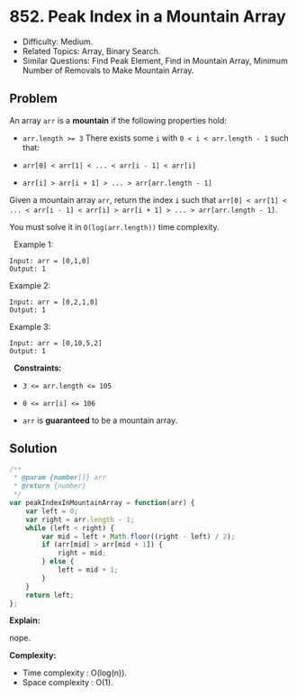 # 852. Peak Index in a Mountain Array

- Difficulty: Medium.
- Related Topics: Array, Binary Search.
- Similar Questions: Find Peak Element, Find in Mountain Array, Minimum Number of Removals to Make Mountain Array.

## Problem

An array `arr` is a **mountain** if the following properties hold:


	
- `arr.length >= 3`
	There exists some `i` with `0 < i < arr.length - 1` such that:
	
		
- `arr[0] < arr[1] < ... < arr[i - 1] < arr[i] `
		
- `arr[i] > arr[i + 1] > ... > arr[arr.length - 1]`
	
	


Given a mountain array `arr`, return the index `i` such that `arr[0] < arr[1] < ... < arr[i - 1] < arr[i] > arr[i + 1] > ... > arr[arr.length - 1]`.

You must solve it in `O(log(arr.length))` time complexity.

 
Example 1:

```
Input: arr = [0,1,0]
Output: 1
```

Example 2:

```
Input: arr = [0,2,1,0]
Output: 1
```

Example 3:

```
Input: arr = [0,10,5,2]
Output: 1
```

 
**Constraints:**


	
- `3 <= arr.length <= 105`
	
- `0 <= arr[i] <= 106`
	
- `arr` is **guaranteed** to be a mountain array.



## Solution

```javascript
/**
 * @param {number[]} arr
 * @return {number}
 */
var peakIndexInMountainArray = function(arr) {
    var left = 0;
    var right = arr.length - 1;
    while (left < right) {
        var mid = left + Math.floor((right - left) / 2);
        if (arr[mid] > arr[mid + 1]) {
            right = mid;
        } else {
            left = mid + 1;
        }
    }
    return left;
};
```

**Explain:**

nope.

**Complexity:**

* Time complexity : O(log(n)).
* Space complexity : O(1).
